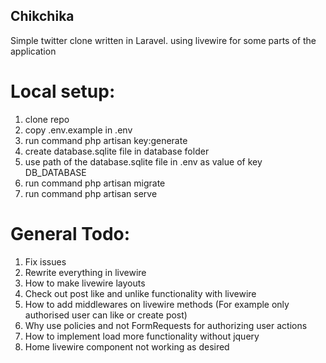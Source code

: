 ## Chikchika

Simple twitter clone written in Laravel. using livewire for some parts of the application


# Local setup:
1. clone repo
2. copy .env.example in .env
3. run command php artisan key:generate
4. create database.sqlite file in database folder
5. use path of the database.sqlite file in .env as value of key DB_DATABASE
6. run command php artisan migrate
7. run command php artisan serve

# General Todo:
1. Fix issues
2. Rewrite everything in livewire
3. How to make livewire layouts
4. Check out post like and unlike functionality with livewire
5. How to add middlewares on livewire methods (For example only authorised user can like or create post)
6. Why use policies and not FormRequests for authorizing user actions
7. How to implement load more functionality without jquery
8. Home livewire component not working as desired
